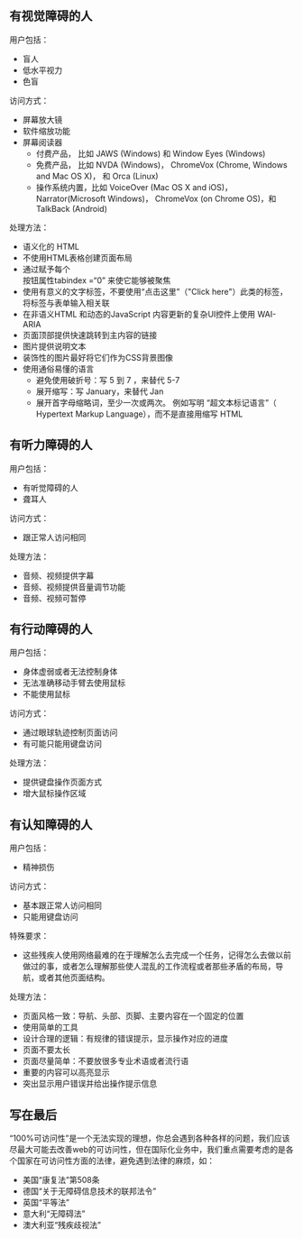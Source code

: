 ## 有视觉障碍的人

用户包括：
* 盲人
* 低水平视力
* 色盲

访问方式：
* 屏幕放大镜
* 软件缩放功能
* 屏幕阅读器
    * 付费产品， 比如 JAWS (Windows) 和 Window Eyes (Windows)
    * 免费产品， 比如 NVDA (Windows)， ChromeVox (Chrome, Windows and Mac OS X)， 和 Orca (Linux)
    * 操作系统内置，比如 VoiceOver (Mac OS X and iOS)， Narrator(Microsoft Windows)， ChromeVox (on Chrome OS)，和 TalkBack (Android)

处理方法：
* 语义化的 HTML
* 不使用HTML表格创建页面布局
* 通过赋予每个 <div> 按钮属性tabindex =“0” 来使它能够被聚焦
* 使用有意义的文字标签，不要使用“点击这里”（"Click here"）此类的标签，将标签与表单输入相关联
* 在非语义HTML 和动态的JavaScript 内容更新的复杂UI控件上使用 WAI-ARIA
* 页面顶部提供快速跳转到主内容的链接
* 图片提供说明文本
* 装饰性的图片最好将它们作为CSS背景图像
* 使用通俗易懂的语言
    * 避免使用破折号：写 5 到 7 ，来替代 5-7
    * 展开缩写：写 January，来替代 Jan 
    * 展开首字母缩略词，至少一次或两次。 例如写明 “超文本标记语言”（ Hypertext Markup Language），而不是直接用缩写 HTML

## 有听力障碍的人

用户包括：
* 有听觉障碍的人
* 聋耳人

访问方式：
* 跟正常人访问相同

处理方法：
* 音频、视频提供字幕
* 音频、视频提供音量调节功能
* 音频、视频可暂停

## 有行动障碍的人

用户包括：
* 身体虚弱或者无法控制身体
* 无法准确移动手臂去使用鼠标
* 不能使用鼠标

访问方式：
* 通过眼球轨迹控制页面访问
* 有可能只能用键盘访问

处理方法：
* 提供键盘操作页面方式
* 增大鼠标操作区域

## 有认知障碍的人

用户包括：
* 精神损伤

访问方式：
* 基本跟正常人访问相同
* 只能用键盘访问

特殊要求：
* 这些残疾人使用网络最难的在于理解怎么去完成一个任务，记得怎么去做以前做过的事，或者怎么理解那些使人混乱的工作流程或者那些矛盾的布局，导航，或者其他页面结构。

处理方法：
* 页面风格一致：导航、头部、页脚、主要内容在一个固定的位置
* 使用简单的工具
* 设计合理的逻辑：有规律的错误提示，显示操作对应的进度
* 页面不要太长
* 页面尽量简单：不要放很多专业术语或者流行语
* 重要的内容可以高亮显示
* 突出显示用户错误并给出操作提示信息


## 写在最后

“100%可访问性”是一个无法实现的理想，你总会遇到各种各样的问题，我们应该尽最大可能去改善web的可访问性，但在国际化业务中，我们重点需要考虑的是各个国家在可访问性方面的法律，避免遇到法律的麻烦，如：
* 美国“康复法”第508条
* 德国“关于无障碍信息技术的联邦法令”
* 英国“平等法”
* 意大利“无障碍法”
* 澳大利亚“残疾歧视法”
